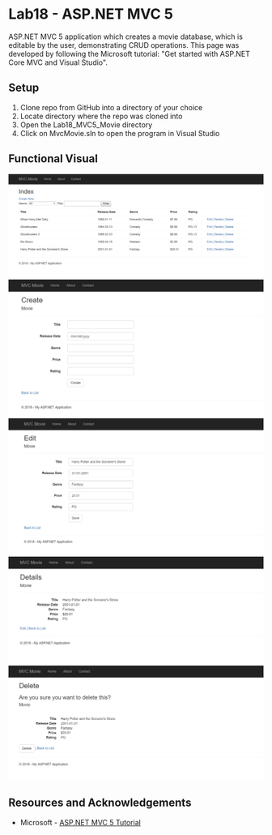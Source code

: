 # Lab18 - ASP.NET MVC 5

ASP.NET MVC 5 application which creates a movie database, which is editable by the user, demonstrating CRUD operations.
This page was developed by following the Microsoft tutorial: "Get started with ASP.NET Core MVC and Visual Studio".

## Setup

1) Clone repo from GitHub into a directory of your choice
2) Locate directory where the repo was cloned into
3) Open the Lab18_MVC5_Movie directory
4) Click on MvcMovie.sln to open the program in Visual Studio

## Functional Visual

![Mvc5 1](/assets/mvc5-image-01.PNG)
![Mvc5 2](/assets/mvc5-image-02.PNG)
![Mvc5 3](/assets/mvc5-image-03.PNG)
![Mvc5 4](/assets/mvc5-image-04.PNG)
![Mvc5 5](/assets/mvc5-image-05.PNG)

## Resources and Acknowledgements

* Microsoft - [ASP.NET MVC 5 Tutorial](https://docs.microsoft.com/en-us/aspnet/mvc/overview/getting-started/introduction/getting-started)
